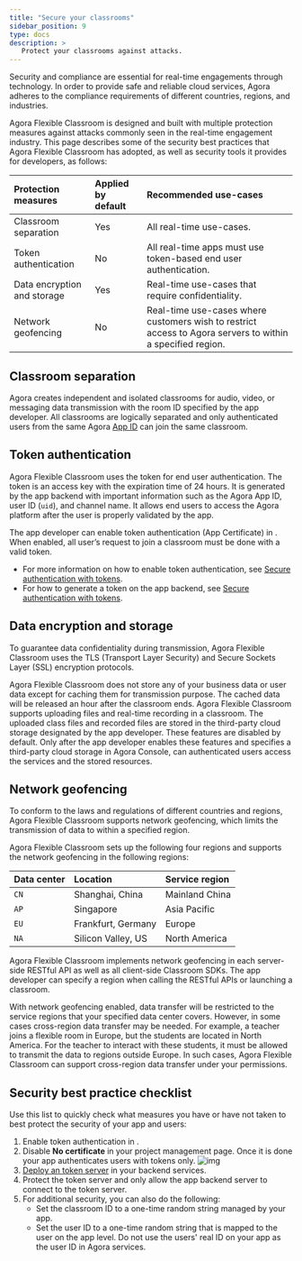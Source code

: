 ```yaml
---
title: "Secure your classrooms"
sidebar_position: 9
type: docs
description: >
   Protect your classrooms against attacks. 
---
```



Security and compliance are essential for real-time engagements through technology. In order to provide safe and reliable cloud services, Agora adheres to the compliance requirements of different countries, regions, and industries.

Agora Flexible Classroom is designed and built with multiple protection measures against attacks commonly seen in the real-time engagement industry. This page describes some of the security best practices that Agora Flexible Classroom has adopted, as well as security tools it provides for developers, as follows:

| Protection measures         | Applied by default | Recommended use-cases                                        |
| :-------------------------- | :----------------- | :----------------------------------------------------------- |
| Classroom separation        | Yes                | All real-time use-cases.                                     |
| Token authentication        | No                 | All real-time apps must use token-based end user authentication. |
| Data encryption and storage | Yes                | Real-time use-cases that require confidentiality.            |
| Network geofencing          | No                 | Real-time use-cases where customers wish to restrict access to Agora servers to within a specified region. |

## Classroom separation

Agora creates independent and isolated classrooms for audio, video, or messaging data transmission with the room ID specified by the app developer. All classrooms are logically separated and only authenticated users from the same Agora [App ID](../reference/glossary#app-id) can join the same classroom.

## Token authentication

Agora Flexible Classroom uses the <Vg k="SIG"/> token for end user authentication. The <Vg k="SIG"/> token is an access key with the expiration time of 24 hours. It is generated by the app backend with important information such as the Agora App ID, user ID (`uid`), and channel name. It allows end users to access the Agora platform after the user is properly validated by the app.

The app developer can enable token authentication (App Certificate) in <Link to="{{Global.AGORA_CONSOLE_URL}}"><Vg k="CONSOLE" /></Link>. When enabled, all user’s request to join a classroom must be done with a valid <Vg k="SIG"/> token.

- For more information on how to enable <Vg k="SIG"/> token authentication, see [Secure authentication with tokens](authentication-workflow).
- For how to generate a <Vg k="SIG"/> token on the app backend, see [Secure authentication with tokens](authentication-workflow#token-generator-libraries).

## Data encryption and storage

To guarantee data confidentiality during transmission, Agora Flexible Classroom uses the TLS (Transport Layer Security) and Secure Sockets Layer (SSL) encryption protocols.

Agora Flexible Classroom does not store any of your business data or user data except for caching them for transmission purpose. The cached data will be released an hour after the classroom ends. Agora Flexible Classroom supports uploading files and real-time recording in a classroom. The uploaded class files and recorded files are stored in the third-party cloud storage designated by the app developer. These features are disabled by default. Only after the app developer enables these features and specifies a third-party cloud storage in Agora Console, can authenticated users access the services and the stored resources. 

## Network geofencing 

To conform to the laws and regulations of different countries and regions, Agora Flexible Classroom supports network geofencing, which limits the transmission of data to within a specified region.

Agora Flexible Classroom sets up the following four regions and supports the network geofencing in the following regions:

| Data center | Location           | Service region |
| :---------- | :----------------- | :------------- |
| `CN`        | Shanghai, China    | Mainland China |
| `AP`        | Singapore          | Asia Pacific   |
| `EU`        | Frankfurt, Germany | Europe         |
| `NA`        | Silicon Valley, US | North America  |

Agora Flexible Classroom implements network geofencing in each server-side RESTful API as well as all client-side Classroom SDKs. The app developer can specify a region when calling the RESTful APIs or launching a classroom.

With network geofencing enabled, data transfer will be restricted to the service regions that your specified data center covers. However, in some cases cross-region data transfer may be needed. For example, a teacher joins a flexible room in Europe, but the students are located in North America. For the teacher to interact with these students, it must be allowed to transmit the data to regions outside Europe. In such cases, Agora Flexible Classroom can support cross-region data transfer under your permissions.

## Security best practice checklist

Use this list to quickly check what measures you have or have not taken to best protect the security of your app and users:

1. Enable token authentication in <Link to="{{Global.AGORA_CONSOLE_URL}}"><Vg k="CONSOLE" /></Link>.
2. Disable **No certificate** in your project management page. Once it is done your app authenticates users with tokens only.
   ![img](https://web-cdn.agora.io/docs-files/1614134532547)
3. [Deploy an <Vg k="SIG"/> token server](/signaling/develop/authentication-workflow) in your backend services.
4. Protect the token server and only allow the app backend server to connect to the token server.
5. For additional security, you can also do the following:
   - Set the classroom ID to a one-time random string managed by your app.
   - Set the user ID to a one-time random string that is mapped to the user on the app level. Do not use the users' real ID on your app as the user ID in Agora services.